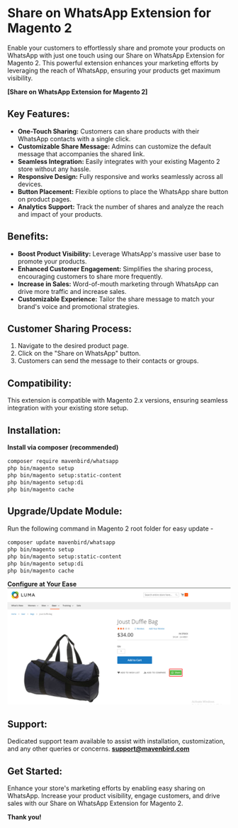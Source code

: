 # Share on WhatsApp Extension for Magento 2

Enable your customers to effortlessly share and promote your products on WhatsApp with just one touch using our Share on WhatsApp Extension for Magento 2. This powerful extension enhances your marketing efforts by leveraging the reach of WhatsApp, ensuring your products get maximum visibility.

**[Share on WhatsApp Extension for Magento 2]**

## Key Features:

- **One-Touch Sharing:**
    Customers can share products with their WhatsApp contacts with a single click.
- **Customizable Share Message:**
    Admins can customize the default message that accompanies the shared link.
- **Seamless Integration:**
    Easily integrates with your existing Magento 2 store without any hassle.
- **Responsive Design:**
    Fully responsive and works seamlessly across all devices.
- **Button Placement:**
    Flexible options to place the WhatsApp share button on product pages.
- **Analytics Support:**
    Track the number of shares and analyze the reach and impact of your products.

## Benefits:

- **Boost Product Visibility:**
    Leverage WhatsApp's massive user base to promote your products.
- **Enhanced Customer Engagement:**
    Simplifies the sharing process, encouraging customers to share more frequently.
- **Increase in Sales:**
    Word-of-mouth marketing through WhatsApp can drive more traffic and increase sales.
- **Customizable Experience:**
    Tailor the share message to match your brand's voice and promotional strategies.

## Customer Sharing Process:

1. Navigate to the desired product page.
2. Click on the "Share on WhatsApp" button.
3. Customers can send the message to their contacts or groups.

## Compatibility:
This extension is compatible with Magento 2.x versions, ensuring seamless integration with your existing store setup.

## Installation:
**Install via composer (recommended)**
~~~~~~~~~~~~~~~~~~~~~
composer require mavenbird/whatsapp
php bin/magento setup
php bin/magento setup:static-content
php bin/magento setup:di
php bin/magento cache
~~~~~~~~~~~~~~~~~~~~~

## Upgrade/Update Module:
Run the following command in Magento 2 root folder for easy update -
~~~~~~~~~~~~~~~~~~~~~
composer update mavenbird/whatsapp
php bin/magento setup
php bin/magento setup:static-content
php bin/magento setup:di
php bin/magento cache
~~~~~~~~~~~~~~~~~~~~~


**Configure at Your Ease**
![img1](./doc/images/1.png)

## Support:
Dedicated support team available to assist with installation, customization, and any other queries or concerns.
**[support@mavenbird.com](support@mavenbird.com)**

## Get Started:
Enhance your store's marketing efforts by enabling easy sharing on WhatsApp. Increase your product visibility, engage customers, and drive sales with our Share on WhatsApp Extension for Magento 2.

**Thank you!**


